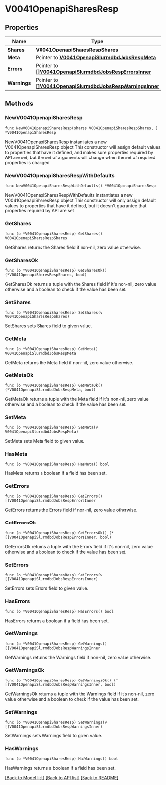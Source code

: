# V0041OpenapiSharesResp

## Properties

Name | Type | Description | Notes
------------ | ------------- | ------------- | -------------
**Shares** | [**V0041OpenapiSharesRespShares**](V0041OpenapiSharesRespShares.md) |  | 
**Meta** | Pointer to [**V0041OpenapiSlurmdbdJobsRespMeta**](V0041OpenapiSlurmdbdJobsRespMeta.md) |  | [optional] 
**Errors** | Pointer to [**[]V0041OpenapiSlurmdbdJobsRespErrorsInner**](V0041OpenapiSlurmdbdJobsRespErrorsInner.md) | Query errors | [optional] 
**Warnings** | Pointer to [**[]V0041OpenapiSlurmdbdJobsRespWarningsInner**](V0041OpenapiSlurmdbdJobsRespWarningsInner.md) | Query warnings | [optional] 

## Methods

### NewV0041OpenapiSharesResp

`func NewV0041OpenapiSharesResp(shares V0041OpenapiSharesRespShares, ) *V0041OpenapiSharesResp`

NewV0041OpenapiSharesResp instantiates a new V0041OpenapiSharesResp object
This constructor will assign default values to properties that have it defined,
and makes sure properties required by API are set, but the set of arguments
will change when the set of required properties is changed

### NewV0041OpenapiSharesRespWithDefaults

`func NewV0041OpenapiSharesRespWithDefaults() *V0041OpenapiSharesResp`

NewV0041OpenapiSharesRespWithDefaults instantiates a new V0041OpenapiSharesResp object
This constructor will only assign default values to properties that have it defined,
but it doesn't guarantee that properties required by API are set

### GetShares

`func (o *V0041OpenapiSharesResp) GetShares() V0041OpenapiSharesRespShares`

GetShares returns the Shares field if non-nil, zero value otherwise.

### GetSharesOk

`func (o *V0041OpenapiSharesResp) GetSharesOk() (*V0041OpenapiSharesRespShares, bool)`

GetSharesOk returns a tuple with the Shares field if it's non-nil, zero value otherwise
and a boolean to check if the value has been set.

### SetShares

`func (o *V0041OpenapiSharesResp) SetShares(v V0041OpenapiSharesRespShares)`

SetShares sets Shares field to given value.


### GetMeta

`func (o *V0041OpenapiSharesResp) GetMeta() V0041OpenapiSlurmdbdJobsRespMeta`

GetMeta returns the Meta field if non-nil, zero value otherwise.

### GetMetaOk

`func (o *V0041OpenapiSharesResp) GetMetaOk() (*V0041OpenapiSlurmdbdJobsRespMeta, bool)`

GetMetaOk returns a tuple with the Meta field if it's non-nil, zero value otherwise
and a boolean to check if the value has been set.

### SetMeta

`func (o *V0041OpenapiSharesResp) SetMeta(v V0041OpenapiSlurmdbdJobsRespMeta)`

SetMeta sets Meta field to given value.

### HasMeta

`func (o *V0041OpenapiSharesResp) HasMeta() bool`

HasMeta returns a boolean if a field has been set.

### GetErrors

`func (o *V0041OpenapiSharesResp) GetErrors() []V0041OpenapiSlurmdbdJobsRespErrorsInner`

GetErrors returns the Errors field if non-nil, zero value otherwise.

### GetErrorsOk

`func (o *V0041OpenapiSharesResp) GetErrorsOk() (*[]V0041OpenapiSlurmdbdJobsRespErrorsInner, bool)`

GetErrorsOk returns a tuple with the Errors field if it's non-nil, zero value otherwise
and a boolean to check if the value has been set.

### SetErrors

`func (o *V0041OpenapiSharesResp) SetErrors(v []V0041OpenapiSlurmdbdJobsRespErrorsInner)`

SetErrors sets Errors field to given value.

### HasErrors

`func (o *V0041OpenapiSharesResp) HasErrors() bool`

HasErrors returns a boolean if a field has been set.

### GetWarnings

`func (o *V0041OpenapiSharesResp) GetWarnings() []V0041OpenapiSlurmdbdJobsRespWarningsInner`

GetWarnings returns the Warnings field if non-nil, zero value otherwise.

### GetWarningsOk

`func (o *V0041OpenapiSharesResp) GetWarningsOk() (*[]V0041OpenapiSlurmdbdJobsRespWarningsInner, bool)`

GetWarningsOk returns a tuple with the Warnings field if it's non-nil, zero value otherwise
and a boolean to check if the value has been set.

### SetWarnings

`func (o *V0041OpenapiSharesResp) SetWarnings(v []V0041OpenapiSlurmdbdJobsRespWarningsInner)`

SetWarnings sets Warnings field to given value.

### HasWarnings

`func (o *V0041OpenapiSharesResp) HasWarnings() bool`

HasWarnings returns a boolean if a field has been set.


[[Back to Model list]](../README.md#documentation-for-models) [[Back to API list]](../README.md#documentation-for-api-endpoints) [[Back to README]](../README.md)


